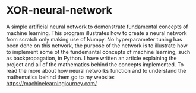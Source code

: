 # XOR-neural-network
A simple artificial neural network to demonstrate fundamental concepts of machine learning.
This program illustrates how to create a neural network from scratch only making use of Numpy.
No hyperparameter tuning has been done on this network, the purpose of the network is to illustrate how to implement some of the fundemantal concepts of machine learning, such as backpropagation, in Python.
I have written an article explaining the project and all of the mathematics behind the concepts implemented. To read the more about how neural networks function and to understand the mathematics behind them go to my website: https://machinelearningjourney.com/


